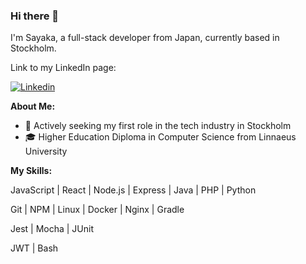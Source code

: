 ### Hi there 👋 
I'm Sayaka, a full-stack developer from Japan, currently based in Stockholm.

<!--
**sc222rb/sc222rb** is a ✨ _special_ ✨ repository because its `README.md` (this file) appears on your GitHub profile.

Here are some ideas to get you started:

- 🔭 I’m currently working on ...
- 🌱 I’m currently learning ...
- 👯 I’m looking to collaborate on ...
- 🤔 I’m looking for help with ...
- 💬 Ask me about ...
- 📫 How to reach me: ...
- 😄 Pronouns: ...
- ⚡ Fun fact: ...
-->
<!--[![Portfolio]--> Link to my LinkedIn page:
[![Linkedin](https://img.shields.io/badge/-LinkedIn-blue?style=flat&logo=Linkedin&logoColor=white)](https://www.linkedin.com/in/sayaka-chishiki-jakobsson-315830291/)

<!-- Talking about you -->
**About Me:**
- 🔭  Actively seeking my first role in the tech industry in Stockholm
- 🎓  Higher Education Diploma in Computer Science from Linnaeus University

**My Skills:**

<p>JavaScript | React | Node.js | Express | Java | PHP | Python</p>
<p>Git | NPM | Linux | Docker | Nginx | Gradle</p>
<p>Jest | Mocha | JUnit</p>
<p>JWT | Bash</p>
